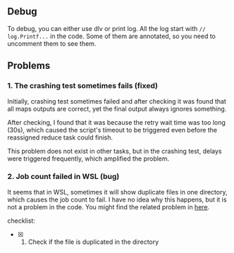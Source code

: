 ## Debug
To debug, you can either use dlv or print log. All the log start with `// log.Printf...` in the code.
Some of them are annotated, so you need to uncomment them to see them.

## Problems
### 1. The crashing test sometimes fails (fixed)
Initially, crashing test sometimes failed and after checking it was found that all maps outputs are correct, yet the final output always ignores something.

After checking, I found that it was because the retry wait time was too long (30s), 
which caused the script's timeout to be triggered even before the reassigned reduce task could finish.

This problem does not exist in other tasks, but in the crashing test, delays were triggered frequently, which amplified the problem.

### 2. Job count failed in WSL (bug)
It seems that in WSL, sometimes it will show duplicate files in one directory, which causes the job count to fail.
I have no idea why this happens, but it is not a problem in the code. 
You might find the related problem in [here](https://github.com/files-community/Files/issues/2943).

checklist:
- [x] 1. Check if the file is duplicated in the directory